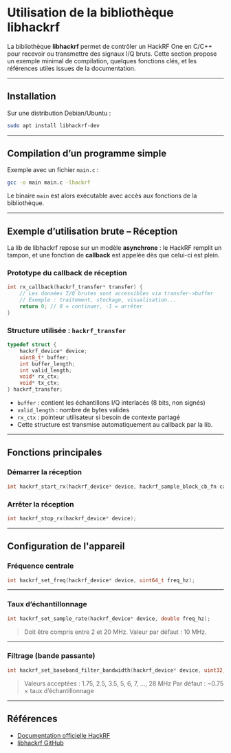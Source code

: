 
# Utilisation de la bibliothèque libhackrf

La bibliothèque **libhackrf** permet de contrôler un HackRF One en C/C++ pour recevoir ou transmettre des signaux I/Q bruts.
Cette section propose un exemple minimal de compilation, quelques fonctions clés, et les références utiles issues de la documentation.

---

## Installation

Sur une distribution Debian/Ubuntu :

```bash
sudo apt install libhackrf-dev
````

---

## Compilation d’un programme simple

Exemple avec un fichier `main.c` :

```bash
gcc -o main main.c -lhackrf
```

Le binaire `main` est alors exécutable avec accès aux fonctions de la bibliothèque.

---

## Exemple d’utilisation brute – Réception

La lib de libhackrf repose sur un modèle **asynchrone** : le HackRF remplit un tampon, et une fonction de **callback** est appelée dès que celui-ci est plein.

### Prototype du callback de réception

```c
int rx_callback(hackrf_transfer* transfer) {
    // Les données I/Q brutes sont accessibles via transfer->buffer
    // Exemple : traitement, stockage, visualisation...
    return 0; // 0 = continuer, -1 = arrêter
}
```

### Structure utilisée : `hackrf_transfer`

```c
typedef struct {
    hackrf_device* device;
    uint8_t* buffer;
    int buffer_length;
    int valid_length;
    void* rx_ctx;
    void* tx_ctx;
} hackrf_transfer;
```

* `buffer` : contient les échantillons I/Q interlacés (8 bits, non signés)
* `valid_length` : nombre de bytes valides
* `rx_ctx` : pointeur utilisateur si besoin de contexte partagé
* Cette structure est transmise automatiquement au callback par la lib.

---

## Fonctions principales

### Démarrer la réception

```c
int hackrf_start_rx(hackrf_device* device, hackrf_sample_block_cb_fn callback, void* rx_ctx);
```

### Arrêter la réception

```c
int hackrf_stop_rx(hackrf_device* device);
```

---

## Configuration de l'appareil

### Fréquence centrale

```c
int hackrf_set_freq(hackrf_device* device, uint64_t freq_hz);
```

---

### Taux d’échantillonnage

```c
int hackrf_set_sample_rate(hackrf_device* device, double freq_hz);
```

> Doit être compris entre 2 et 20 MHz. Valeur par défaut : 10 MHz.

---

### Filtrage (bande passante)

```c
int hackrf_set_baseband_filter_bandwidth(hackrf_device* device, uint32_t bandwidth_hz);
```

> Valeurs acceptées : 1.75, 2.5, 3.5, 5, 6, 7, ..., 28 MHz
> Par défaut : \~0.75 × taux d’échantillonnage


---

## Références

* [Documentation officielle HackRF](https://github.com/greatscottgadgets/hackrf/wiki)
* [libhackrf GitHub](https://github.com/greatscottgadgets/hackrf/tree/master/host/libhackrf)


